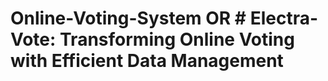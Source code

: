 # Online-Voting-System OR  # Electra-Vote: Transforming Online Voting with Efficient Data Management
